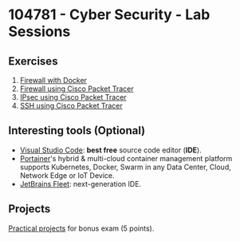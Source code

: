 # 104781 - Cyber Security - Lab Sessions

## Exercises

1. [Firewall with Docker](firewall-docker/README.md)
2. [Firewall using Cisco Packet Tracer](firewall-packet_tracer/README.md)
3. [IPsec using Cisco Packet Tracer](ipsec-packet_tracer/README.md)
4. [SSH using Cisco Packet Tracer](ssh-packet_tracer/README.md)

## Interesting tools (Optional)

- [Visual Studio Code](https://code.visualstudio.com): **best free** source code editor (**IDE**).
- [Portainer](https://www.portainer.io/)'s hybrid & multi-cloud container management platform supports Kubernetes, Docker, Swarm in any Data Center, Cloud, Network Edge or IoT Device.
- [JetBrains Fleet](https://www.jetbrains.com/fleet): next-generation IDE.

## Projects

[Practical projects](projects/README.md) for bonus exam (5 points).
